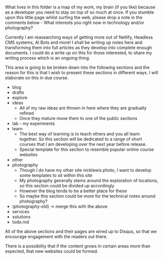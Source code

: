 What lives in this folder is a map of my work, my brain (if you like) because as a developer you need to stay on top of so much at once. If you stumble upon this little page whilst surfing the web, please drop a note in the comments below - What interests you right now in technology and/or photography? 

Currently I am reasearching ways of getting more out of Netlify, Headless CMS systems, AI Bots and more! I shall be writing up notes here and transforming them into full articles as they develop into complete enough documents. I could do a write up on this for those interested, to share my writing process which is an ongoing thing.

This area is going to be broken down into the following sections and the reason for this is that I wish to present these sections in different ways. I will elaborate on this in due course.

* blog
* drafts
* explore
* ideas
  * All of my raw ideas are thrown in here where they are gradually refined
  * Once they mature move them to one of the public sections
* lab - my experiments
* learn
  * The best way of learning is to teach others and you all learn together. So this section will be dedicated to a range of short courses that I am developing over the next year before release. 
  * Special template for this section to resemble popular online course websites
* other
* photography
  * Though I do have my other site nicklewis.photo, I want to develop some templates to sit within this site
  * My photography generally stems around the exploration of locations, so this section could be divided up accordingly
  * However the blog tends to be a better place for these
  * So maybe this section could be more for the technical notes around photography?
* (photography-old) -> merge this with the above
* services
* solutions
* todo.md

All of the above sections and their pages are wired up to Disqus, so that we encourage engagement with the readers out there.

There is a possibility that if the content grows in certain areas more than expected, that new websites could be formed.